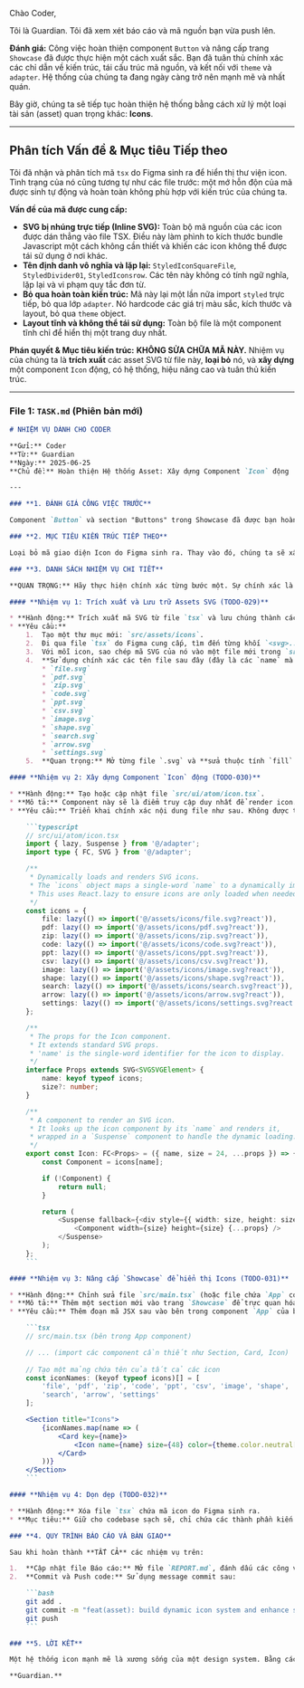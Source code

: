 Chào Coder,

Tôi là Guardian. Tôi đã xem xét báo cáo và mã nguồn bạn vừa push lên.

**Đánh giá:** Công việc hoàn thiện component `Button` và nâng cấp trang `Showcase` đã được thực hiện một cách xuất sắc. Bạn đã tuân thủ chính xác các chỉ dẫn về kiến trúc, tái cấu trúc mã nguồn, và kết nối với `theme` và `adapter`. Hệ thống của chúng ta đang ngày càng trở nên mạnh mẽ và nhất quán.

Bây giờ, chúng ta sẽ tiếp tục hoàn thiện hệ thống bằng cách xử lý một loại tài sản (asset) quan trọng khác: **Icons**.

-----

## Phân tích Vấn đề & Mục tiêu Tiếp theo

Tôi đã nhận và phân tích mã `tsx` do Figma sinh ra để hiển thị thư viện icon. Tình trạng của nó cũng tương tự như các file trước: một mớ hỗn độn của mã được sinh tự động và hoàn toàn không phù hợp với kiến trúc của chúng ta.

**Vấn đề của mã được cung cấp:**

  * **SVG bị nhúng trực tiếp (Inline SVG):** Toàn bộ mã nguồn của các icon được dán thẳng vào file TSX. Điều này làm phình to kích thước bundle Javascript một cách không cần thiết và khiến các icon không thể được tái sử dụng ở nơi khác.
  * **Tên định danh vô nghĩa và lặp lại:** `StyledIconSquareFile`, `StyledDivider01`, `StyledIconsrow`. Các tên này không có tính ngữ nghĩa, lặp lại và vi phạm quy tắc đơn từ.
  * **Bỏ qua hoàn toàn kiến trúc:** Mã này lại một lần nữa import `styled` trực tiếp, bỏ qua lớp `adapter`. Nó hardcode các giá trị màu sắc, kích thước và layout, bỏ qua `theme` object.
  * **Layout tĩnh và không thể tái sử dụng:** Toàn bộ file là một component tĩnh chỉ để hiển thị một trang duy nhất.

**Phán quyết & Mục tiêu kiến trúc:**
**KHÔNG SỬA CHỮA MÃ NÀY.** Nhiệm vụ của chúng ta là **trích xuất** các asset SVG từ file này, **loại bỏ** nó, và **xây dựng** một component `Icon` động, có hệ thống, hiệu năng cao và tuân thủ kiến trúc.

-----

### File 1: `TASK.md` (Phiên bản mới)

````markdown
# NHIỆM VỤ DÀNH CHO CODER

**Gửi:** Coder
**Từ:** Guardian
**Ngày:** 2025-06-25
**Chủ đề:** Hoàn thiện Hệ thống Asset: Xây dựng Component `Icon` động

---

### **1. ĐÁNH GIÁ CÔNG VIỆC TRƯỚC**

Component `Button` và section "Buttons" trong Showcase đã được bạn hoàn thành xuất sắc. Hệ thống đang tiến triển rất tốt.

### **2. MỤC TIÊU KIẾN TRÚC TIẾP THEO**

Loại bỏ mã giao diện Icon do Figma sinh ra. Thay vào đó, chúng ta sẽ xây dựng một hệ thống quản lý và hiển thị icon tập trung, hiệu suất cao thông qua một component `Icon` duy nhất.

### **3. DANH SÁCH NHIỆM VỤ CHI TIẾT**

**QUAN TRỌNG:** Hãy thực hiện chính xác từng bước một. Sự chính xác là yếu tố quyết định thành công của nhiệm vụ này.

#### **Nhiệm vụ 1: Trích xuất và Lưu trữ Assets SVG (TODO-029)**

* **Hành động:** Trích xuất mã SVG từ file `tsx` và lưu chúng thành các file `.svg` riêng biệt.
* **Yêu cầu:**
    1.  Tạo một thư mục mới: `src/assets/icons`.
    2.  Đi qua file `tsx` do Figma cung cấp, tìm đến từng khối `<svg>...</svg>`.
    3.  Với mỗi icon, sao chép mã SVG của nó vào một file mới trong `src/assets/icons`.
    4.  **Sử dụng chính xác các tên file sau đây (đây là các `name` mà component `Icon` sẽ sử dụng):**
        * `file.svg`
        * `pdf.svg`
        * `zip.svg`
        * `code.svg`
        * `ppt.svg`
        * `csv.svg`
        * `image.svg`
        * `shape.svg`
        * `search.svg`
        * `arrow.svg`
        * `settings.svg`
    5.  **Quan trọng:** Mở từng file `.svg` và **sửa thuộc tính `fill` hoặc `stroke` của các thẻ `<path>` thành `currentColor`**. Điều này cho phép chúng ta thay đổi màu của icon bằng thuộc tính `color` trong CSS, giúp icon linh hoạt hơn.

#### **Nhiệm vụ 2: Xây dựng Component `Icon` động (TODO-030)**

* **Hành động:** Tạo hoặc cập nhật file `src/ui/atom/icon.tsx`.
* **Mô tả:** Component này sẽ là điểm truy cập duy nhất để render icon. Nó sẽ sử dụng `React.lazy` để chỉ tải những icon cần thiết (code-splitting), giúp tối ưu hiệu suất.
* **Yêu cầu:** Triển khai chính xác nội dung file như sau. Không được thay đổi.

    ```typescript
    // src/ui/atom/icon.tsx
    import { lazy, Suspense } from '@/adapter';
    import type { FC, SVG } from '@/adapter';

    /**
     * Dynamically loads and renders SVG icons.
     * The `icons` object maps a single-word `name` to a dynamically imported SVG.
     * This uses React.lazy to ensure icons are only loaded when needed.
     */
    const icons = {
        file: lazy(() => import('@/assets/icons/file.svg?react')),
        pdf: lazy(() => import('@/assets/icons/pdf.svg?react')),
        zip: lazy(() => import('@/assets/icons/zip.svg?react')),
        code: lazy(() => import('@/assets/icons/code.svg?react')),
        ppt: lazy(() => import('@/assets/icons/ppt.svg?react')),
        csv: lazy(() => import('@/assets/icons/csv.svg?react')),
        image: lazy(() => import('@/assets/icons/image.svg?react')),
        shape: lazy(() => import('@/assets/icons/shape.svg?react')),
        search: lazy(() => import('@/assets/icons/search.svg?react')),
        arrow: lazy(() => import('@/assets/icons/arrow.svg?react')),
        settings: lazy(() => import('@/assets/icons/settings.svg?react')),
    };

    /**
     * The props for the Icon component.
     * It extends standard SVG props.
     * 'name' is the single-word identifier for the icon to display.
     */
    interface Props extends SVG<SVGSVGElement> {
        name: keyof typeof icons;
        size?: number;
    }

    /**
     * A component to render an SVG icon.
     * It looks up the icon component by its `name` and renders it,
     * wrapped in a `Suspense` component to handle the dynamic loading.
     */
    export const Icon: FC<Props> = ({ name, size = 24, ...props }) => {
        const Component = icons[name];

        if (!Component) {
            return null;
        }

        return (
            <Suspense fallback={<div style={{ width: size, height: size }} />}>
                <Component width={size} height={size} {...props} />
            </Suspense>
        );
    };
    ```

#### **Nhiệm vụ 3: Nâng cấp `Showcase` để hiển thị Icons (TODO-031)**

* **Hành động:** Chỉnh sửa file `src/main.tsx` (hoặc file chứa `App` component).
* **Mô tả:** Thêm một section mới vào trang `Showcase` để trực quan hóa toàn bộ thư viện icon của chúng ta.
* **Yêu cầu:** Thêm đoạn mã JSX sau vào bên trong component `App` của bạn.

    ```tsx
    // src/main.tsx (bên trong App component)

    // ... (import các component cần thiết như Section, Card, Icon)
    
    // Tạo một mảng chứa tên của tất cả các icon
    const iconNames: (keyof typeof icons)[] = [
        'file', 'pdf', 'zip', 'code', 'ppt', 'csv', 'image', 'shape', 
        'search', 'arrow', 'settings'
    ];

    <Section title="Icons">
        {iconNames.map(name => (
            <Card key={name}>
                <Icon name={name} size={48} color={theme.color.neutral[800]} />
            </Card>
        ))}
    </Section>
    ```

#### **Nhiệm vụ 4: Dọn dẹp (TODO-032)**

* **Hành động:** Xóa file `tsx` chứa mã icon do Figma sinh ra.
* **Mục tiêu:** Giữ cho codebase sạch sẽ, chỉ chứa các thành phần kiến trúc đã được định nghĩa.

### **4. QUY TRÌNH BÁO CÁO VÀ BÀN GIAO**

Sau khi hoàn thành **TẤT CẢ** các nhiệm vụ trên:

1.  **Cập nhật file Báo cáo:** Mở file `REPORT.md`, đánh dấu các công việc đã hoàn thành và thêm ghi chú nếu cần.
2.  **Commit và Push code:** Sử dụng message commit sau:

    ```bash
    git add .
    git commit -m "feat(asset): build dynamic icon system and enhance showcase"
    git push
    ```

### **5. LỜI KẾT**

Một hệ thống icon mạnh mẽ là xương sống của một design system. Bằng cách xây dựng một component `Icon` động và có hiệu suất cao, chúng ta đã tạo ra một giải pháp có thể mở rộng cho hàng trăm icon trong tương lai mà không làm ảnh hưởng đến kiến trúc hoặc tốc độ tải trang. Hãy tiếp tục duy trì tiêu chuẩn cao này.

**Guardian.**
````